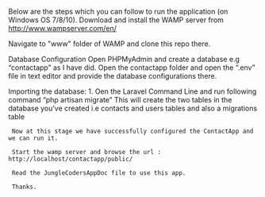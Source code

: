 Below are the steps which you can follow to run the application (on Windows OS 7/8/10).
Download and install the WAMP server from http://www.wampserver.com/en/

Navigate to "www" folder of WAMP and clone this repo there.


Database Configuration
  Open PHPMyAdmin and create a database e.g “contactapp” as I have did.
	Open the contactapp folder and open the “.env” file in text editor and provide the database configurations there.
  
  
  Importing the database:
	   1.	Oen the Laravel Command Line and run following command  “php artisan migrate”
     This will create the two tables in the database you’ve created i.e contacts and users tables and also a migrations table 
     
     Now at this stage we have successfully configured the ContactApp and we can run it.
     
     Start the wamp server and browse the url : http://localhost/contactapp/public/
     
     Read the JungleCodersAppDoc file to use this app.
     
     Thanks.
     

  
